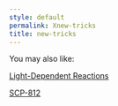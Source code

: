 ```yaml
---
style: default
permalink: Xnew-tricks
title: new-tricks
---
```

You may also like:

[Light-Dependent Reactions](http://scp-wiki.net/light-dependent-reactions)

[SCP-812](http://scp-wiki.net/scp-812)
